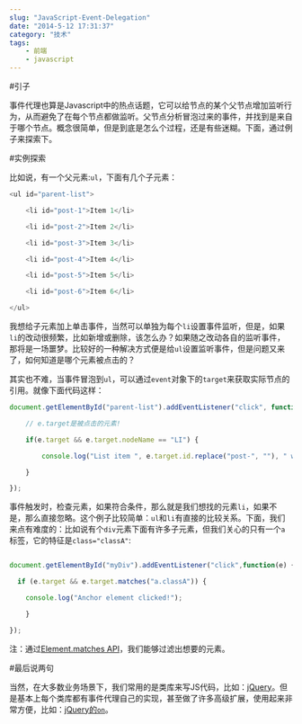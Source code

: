 ```yaml
---
slug: "JavaScript-Event-Delegation"
date: "2014-5-12 17:31:37"
category: "技术"
tags:
    - 前端
    - javascript
---
```

#引子

事件代理也算是Javascript中的热点话题，它可以给节点的某个父节点增加监听行为，从而避免了在每个节点都做监听。父节点分析冒泡过来的事件，并找到是来自于哪个节点。概念很简单，但是到底是怎么个过程，还是有些迷糊。下面，通过例子来探索下。

#实例探索

比如说，有一个父元素:`ul`，下面有几个子元素：
``` javascript
<ul id="parent-list">

    <li id="post-1">Item 1</li>

    <li id="post-2">Item 2</li>

    <li id="post-3">Item 3</li>

    <li id="post-4">Item 4</li>

    <li id="post-5">Item 5</li>

    <li id="post-6">Item 6</li>

</ul>
``` 
我想给子元素加上单击事件，当然可以单独为每个`li`设置事件监听，但是，如果`li`的改动很频繁，比如新增或删除，该怎么办？如果随之改动各自的监听事件，那将是一场噩梦。比较好的一种解决方式便是给`ul`设置监听事件，但是问题又来了，如何知道是哪个元素被点击的？

其实也不难，当事件冒泡到`ul`，可以通过`event`对象下的`target`来获取实际节点的引用。就像下面代码这样：

``` javascript
document.getElementById("parent-list").addEventListener("click", function(e) {

    // e.target是被点击的元素!

    if(e.target && e.target.nodeName == "LI") {

        console.log("List item ", e.target.id.replace("post-", ""), " was clicked!");

    }

});
``` 
事件触发时，检查元素，如果符合条件，那么就是我们想找的元素`li`，如果不是，那么直接忽略。这个例子比较简单：`ul`和`li`有直接的比较关系。下面，我们来点有难度的：比如说有个`div`元素下面有许多子元素，但我们关心的只有一个`a`标签，它的特征是`class="classA"`:
``` javascript

document.getElementById("myDiv").addEventListener("click",function(e) {

  if (e.target && e.target.matches("a.classA")) {

    console.log("Anchor element clicked!");

    }

});
```

注：通过[Element.matches API](https://davidwalsh.name/element-matches-selector)，我们能够过滤出想要的元素。

#最后说两句

当然，在大多数业务场景下，我们常用的是类库来写JS代码，比如：[jQuery](http://jquery.com/)。但是基本上每个类库都有事件代理自己的实现，甚至做了许多高级扩展，使用起来非常方便，比如：[jQuery的`on`](http://api.jquery.com/on/)。
